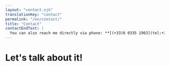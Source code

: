 ```yaml
---
layout: "contact.njk"
translationKey: "contact"
permalink: "/en/contact/"
title: "Contact"
contactEndText: |
  You can also reach me directly via phone: **[(+33)6 0335 1963](tel:+33603351963)** or via email: [hello@primative.net](mailto:hello@primative.net)
---
```

# Let's talk about it!
